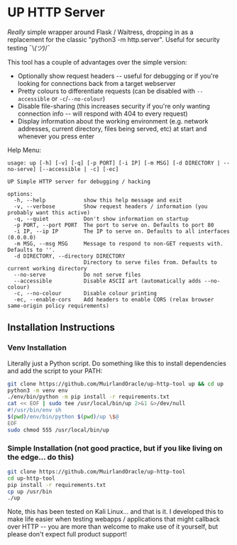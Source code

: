# UP HTTP Server

*Really* simple wrapper around Flask / Waitress, dropping in as a replacement for the classic "python3 -m http.server". Useful for security testing ¯\\_(ツ)_/¯

This tool has a couple of advantages over the simple version:
* Optionally show request headers -- useful for debugging or if you're looking for connections back from a target webserver
* Pretty colours to differentiate requests (can be disabled with `--accessible` or `-c`/`--no-colour`)
* Disable file-sharing (this increases security if you're only wanting connection info -- will respond with 404 to every request)
* Display information about the working environment (e.g. network addresses, current directory, files being served, etc) at start and whenever you press enter

Help Menu:
```
usage: up [-h] [-v] [-q] [-p PORT] [-i IP] [-m MSG] [-d DIRECTORY | --no-serve] [--accessible | -c] [-ec]

UP Simple HTTP server for debugging / hacking

options:
  -h, --help            show this help message and exit
  -v, --verbose         Show request headers / information (you probably want this active)
  -q, --quiet           Don't show information on startup
  -p PORT, --port PORT  The port to serve on. Defaults to port 80
  -i IP, --ip IP        The IP to serve on. Defaults to all interfaces (0.0.0.0)
  -m MSG, --msg MSG     Message to respond to non-GET requests with. Defaults to ''.
  -d DIRECTORY, --directory DIRECTORY
                        Directory to serve files from. Defaults to current working directory
  --no-serve            Do not serve files
  --accessible          Disable ASCII art (automatically adds --no-colour)
  -c, --no-colour       Disable colour printing
  -ec, --enable-cors    Add headers to enable CORS (relax browser same-origin policy requirements)
```

## Installation Instructions

### Venv Installation

Literally just a Python script. Do something like this to install dependencies and add the script to your PATH:
```bash
git clone https://github.com/MuirlandOracle/up-http-tool up && cd up
python3 -m venv env
./env/bin/python -m pip install -r requirements.txt
cat << EOF | sudo tee /usr/local/bin/up 2>&1 &>/dev/null
#!/usr/bin/env sh
$(pwd)/env/bin/python $(pwd)/up \$@
EOF
sudo chmod 555 /usr/local/bin/up
```

### Simple Installation (not good practice, but if you like living on the edge... do this)
```bash
git clone https://github.com/MuirlandOracle/up-http-tool
cd up-http-tool
pip install -r requirements.txt
cp up /usr/bin
./up
```

Note, this has been tested on Kali Linux... and that is it. I developed this to make life easier when testing webapps / applications that might callback over HTTP -- you are more than welcome to make use of it yourself, but please don't expect full product support!
